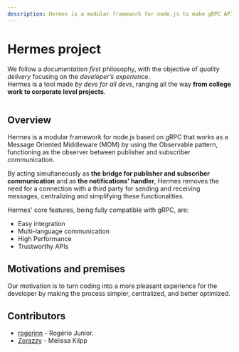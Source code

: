 ```yaml
---
description: Hermes is a modular framework for node.js to make gRPC APIs.
---
```


# Hermes project

We follow a _documentation first_ philosophy, with the objective of _quality delivery_ focusing on the _developer’s experience_.\
Hermes is a tool made _by devs for all devs_, ranging all the way **from college work to corporate level projects**.



<figure><img src="https://media.discordapp.net/attachments/638203747608166442/1037591811390197770/carbon_7.png?width=1253&#x26;height=676" alt=""><figcaption></figcaption></figure>

## Overview

Hermes is a modular framework for node.js based on gRPC that works as a Message Oriented Middleware (MOM) by using the Observable pattern, functioning as the observer between publisher and subscriber communication.

By acting simultaneously as **the bridge for publisher and subscriber communication** and as **the notifications' handler**, Hermes removes the need for a connection with a third party for sending and receiving messages, centralizing and simplifying these functionalities.

Hermes' core features, being fully compatible with gRPC, are:

* Easy integration
* Multi-language communication
* High Performance
* Trustworthy APIs

## Motivations and premises

Our motivation is to turn coding into a more pleasant experience for the developer by making the process simpler, centralized, and better optimized.

## Contributors

* [rogerinn](https://github.com/rogerinn) - Rogério Junior.
* [Zorazzy](https://github.com/zorazzy) - Melissa Kilpp
